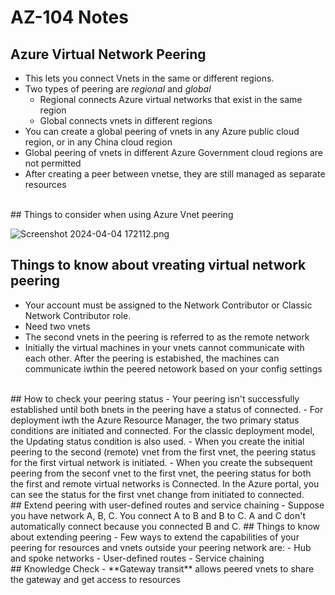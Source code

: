 # AZ-104 Notes
## Azure Virtual Network Peering
- This lets you connect Vnets in the same or different regions.
- Two types of peering are *regional* and *global*
	- Regional connects Azure virtual networks that exist in the same region
	- Global connects vnets in different regions
- You can create a global peering of vnets in any Azure public cloud region, or in any China cloud region
- Global peering of vnets in different Azure Government cloud regions are not permitted
- After creating a peer between vnetse, they are still managed as separate resources
<br>
## Things to consider when using Azure Vnet peering


![Screenshot 2024-04-04 172112.png](../_resources/Screenshot%202024-04-04%20172112.png)
<br>
## Things to know about vreating virtual network peering
- Your account must be assigned to the Network Contributor or Classic Network Contributor role. 
- Need two vnets
- The second vnets in the peering is referred to as the remote network
- Initially the virtual machines in your vnets cannot communicate with each other. After the peering is estabished, the machines can communicate iwthin the peered netowork based on your config settings
<br>
## How to check your peering status
- Your peering isn't successfully established until both bnets in the peering have a status of connected.
- For deployment iwth the Azure Resource Manager, the two primary status conditions are initiated and connected. For the classic deployment model, the Updating status condition is also used.
- When you create the initial peering to the second (remote) vnet from the first vnet, the peering status for the first virtual network is initiated.
- When you create the subsequent peering from the seconf vnet to the first vnet, the peering status for both the first and remote virtual networks is Connected. In the Azure portal, you can see the status for the first vnet change from initiated to connected.
<br>
## Extend peering with user-defined routes and service chaining
- Suppose you have network A, B, C. You connect A to B and B to C. A and C don't automatically connect because you connected B and C.
## Things to know about extending peering
- Few ways to extend the capabilities of your peering for resources and vnets outside your peering network are:
	- Hub and spoke networks
	- User-defined routes
	- Service chaining
<br>
## Knowledge Check
- **Gateway transit** allows peered vnets to share the gateway and get access to resources